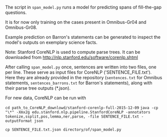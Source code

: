 The script in `span_model.py` runs a model for predicting spans of
fill-the-gap questions.

It is for now only training on the cases present in Omnibus-Gr04 and
Omnibus-Gr08.

Example prediction on Barron's statements can be generated to inspect
the model's outputs on exemplary science facts.


Note:
Stanford CoreNLP is used to compute parse trees. It can be downloaded from http://nlp.stanford.edu/software/corenlp.shtml

After calling `span_model.py` once, sentences are written into two files,
one per line. These serve as input files for CoreNLP ('SENTENCE_FILE.txt').
Here they are already provided in the repository (`sentences.txt` for Omnibus statements, `sentences_barrons.txt` for Barron's statements), along with their parse tree outputs (*.json).

For new data, CoreNLP can be run with

`cd path_to_CoreNLP_downlowd/stanford-corenlp-full-2015-12-09`
`java -cp "\*" -Xmx2g edu.stanford.nlp.pipeline.StanfordCoreNLP -annotators tokenize,ssplit,pos,lemma,ner,parse, -file SENTENCE_FILE.txt -outputFormat json`

`cp SENTENCE_FILE.txt.json directory/of/span_model.py`
